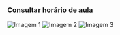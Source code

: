 ### Consultar horário de aula

![Imagem 1](<horario1.png>)
![Imagem 2](<horario2.png>)
![Imagem 3](<horario3.png>)
